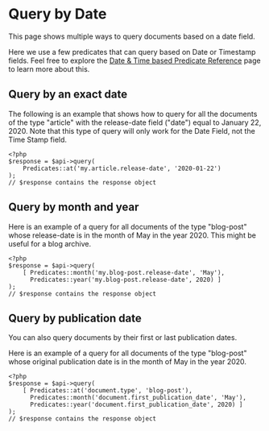 # Query by Date

This page shows multiple ways to query documents based on a date field.

Here we use a few predicates that can query based on Date or Timestamp fields. Feel free to explore the [Date & Time based Predicate Reference](../02-query-the-api/03-date-and-time-based-predicate-reference.md) page to learn more about this.

## Query by an exact date

The following is an example that shows how to query for all the documents of the type "article" with the release-date field ("date") equal to January 22, 2020. Note that this type of query will only work for the Date Field, not the Time Stamp field.

```
<?php
$response = $api->query(
    Predicates::at('my.article.release-date', '2020-01-22')
);
// $response contains the response object
```

## Query by month and year

Here is an example of a query for all documents of the type "blog-post" whose release-date is in the month of May in the year 2020. This might be useful for a blog archive.

```
<?php
$response = $api->query(
    [ Predicates::month('my.blog-post.release-date', 'May'),
      Predicates::year('my.blog-post.release-date', 2020) ]
);
// $response contains the response object
```

## Query by publication date

You can also query documents by their first or last publication dates.

Here is an example of a query for all documents of the type "blog-post" whose original publication date is in the month of May in the year 2020.

```
<?php
$response = $api->query(
    [ Predicates::at('document.type', 'blog-post'),
      Predicates::month('document.first_publication_date', 'May'),
      Predicates::year('document.first_publication_date', 2020) ]
);
// $response contains the response object
```
